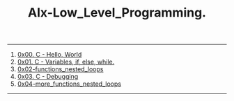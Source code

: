 <html>
<body>
<header>
<h1> Alx-Low_Level_Programming.</h1>
</header>
<hr>
<section>
<p><ol>
<li><a href="https://github.com/Kystar012/alx-low_level_programming/tree/master"> 0x00. C - Hello, World</a></li>
<li><a href="https://github.com/Kystar012/alx-low_level_programming/tree/master/0x01-variables_if_else_while"> 0x01. C - Variables, if, else, while.</a></li>
<li> <a href="https://github.com/Kystar012/alx-low_level_programming/tree/master/0x02-functions_nested_loops">0x02-functions_nested_loops</a></li>
<li><a href=" ">0x03. C - Debugging</a></li>
<li><a href=" ">0x04-more_functions_nested_loops</a></li>
</ol>


</p>
</section>
<hr>
</body>
</html>
